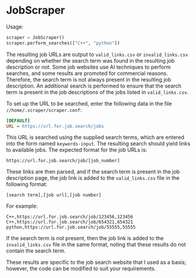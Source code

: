 # JobScraper

Usage:

```python
scraper = JobScraper()
scraper.perform_searches(["C++", "python"])
```

The resulting job URLs are output to ``valid_links.csv`` or ``invalid_links.csv`` depending on whether the search term was found in the resulting job description or not.
Some job websites use AI techniques to perform searches, and some results are promoted for commercial reasons. Therefore, the search term is not always present in the resulting job description.
An additional search is performed to ensure that the search term is present in the job descriptions of the jobs listed in ``valid_links.csv``.

To set up the URL to be searched, enter the following data in the file ``//home/.scraper/scraper.conf``:

```ini
[DEFAULT]
URL = https://url.for.job.search/jobs
```

This URL is searched using the supplied search terms, which are entered into the form named ``keywords-input``.
The resulting search should yield links to available jobs.
The expected format for the job URLs is:

```url
https://url.for.job.search/job/[job_number]
```

These links are then parsed, and if the search term is present in the job description page, the job link is added to the ``valid_links.csv`` file in the following format:

```csv
[search term],[job url],[job number]
```

For example:

```csv
C++,https://url.for.job.search/job/123456,123456
C++,https://url.for.job.search/job/654321,654321
python,https://url.for.job.search/job/55555,55555
```

If the search term is not present, then the job link is added to the ``invalid_links.csv`` file in the same format, noting that these results do not contain the search term.

These results are specific to the job search website that I used as a basis; however, the code can be modified to suit your requirements.

